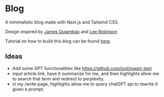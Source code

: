 # Blog

A minimalistic blog made with Next.js and Tailwind CSS.

Design inspired by [James Quiambao](https://www.jquiambao.com/) and [Lee Robinson](https://github.com/leerob/leerob.io)

Tutorial on how to build this blog can be found [here](https://www.youtube.com/watch?v=Hiabp1GY8fA).

## Ideas

- Add some GPT functionalities like <https://github.com/jxnl/magic-text>
- input article link, have it summarize for me, and then highlights allow me to search that term and redirect to perplexity.
- in my /write page, highlights allow me to query chatGPT api to rewrite it given a prompt.
